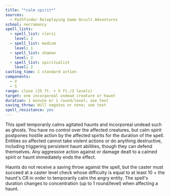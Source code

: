 ```yaml
---
title: "*calm spirit*"
sources:
  - Pathfinder Roleplaying Game Occult Adventures
school: necromancy
spell_lists:
  - spell_list: cleric
    level: 2
  - spell_list: medium
    level: 1
  - spell_list: shaman
    level: 2
  - spell_list: spiritualist
    level: 2
casting_time: 1 standard action
components:
  - V
  - S
range: close (25 ft. + 5 ft./2 levels)
target: one incorporeal undead creature or haunt
duration: 1 minute or 1 round/level; see text
saving_throw: Will negates or none; see text
spell_resistance: yes
---
```


This spell temporarily calms agitated haunts and incorporeal undead such as ghosts. You have no control over the affected creatures, but calm spirit postpones hostile action by the affected spirits for the duration of the spell. Entities so affected cannot take violent actions or do anything destructive, including triggering persistent haunt abilities, though they can defend themselves. Any aggressive action against or damage dealt to a calmed spirit or haunt immediately ends the effect.

Haunts do not receive a saving throw against the spell, but the caster must succeed at a caster level check whose difficulty is equal to at least 10 + the haunt's CR in order to temporarily calm the angry entity. The spell's duration changes to concentration (up to 1 round/level) when affecting a haunt.
